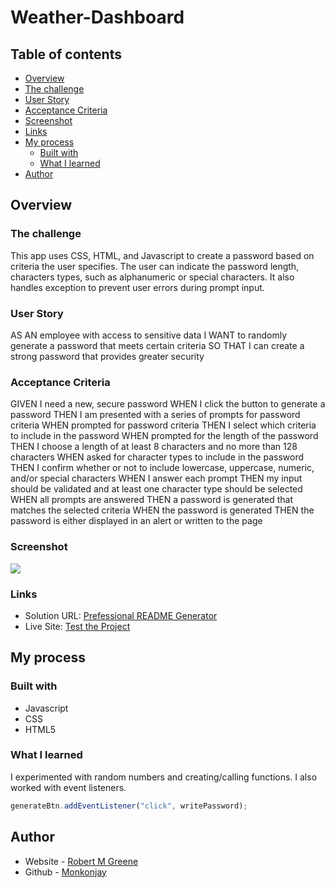 # Weather-Dashboard

## Table of contents

- [Overview](#overview)
 - [The challenge](#the-challenge)
  - [User Story](#user-story)
  - [Acceptance Criteria](#acceptance-criteria)
  - [Screenshot](#screenshot)
  - [Links](#links)
- [My process](#my-process)
  - [Built with](#built-with)
  - [What I learned](#what-i-learned)
- [Author](#author)


## Overview

### The challenge

This app uses CSS, HTML, and Javascript to create a password based on criteria the user specifies. The user can indicate the password length, characters types, such as alphanumeric or special characters. It also handles exception to prevent user errors during prompt input.

### User Story

AS AN employee with access to sensitive data
I WANT to randomly generate a password that meets certain criteria
SO THAT I can create a strong password that provides greater security

### Acceptance Criteria

GIVEN I need a new, secure password
WHEN I click the button to generate a password
THEN I am presented with a series of prompts for password criteria
WHEN prompted for password criteria
THEN I select which criteria to include in the password
WHEN prompted for the length of the password
THEN I choose a length of at least 8 characters and no more than 128 characters
WHEN asked for character types to include in the password
THEN I confirm whether or not to include lowercase, uppercase, numeric, and/or special characters
WHEN I answer each prompt
THEN my input should be validated and at least one character type should be selected
WHEN all prompts are answered
THEN a password is generated that matches the selected criteria
WHEN the password is generated
THEN the password is either displayed in an alert or written to the page

### Screenshot

![](./Assets/screenshot.png)

### Links

- Solution URL: [Prefessional README Generator](https://github.com/Monkonjay/Password-Generator.git)
- Live Site: [Test the Project](https://monkonjay.github.io/Password-Generator/)

## My process

### Built with

- Javascript
- CSS
- HTML5


### What I learned

I experimented with random numbers and creating/calling functions. I also worked with event listeners.  


```Javascript
generateBtn.addEventListener("click", writePassword);
```


## Author

- Website - [Robert M Greene]( https://monkonjay.github.io/Portforlio-Page/)
- Github - [Monkonjay](https://github.com/Monkonjay)
